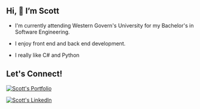 ## Hi, 👋 I’m Scott
- I'm currently attending Western Govern's University for my Bachelor's in Software Engineering.

- I enjoy front end and back end development.

- I really like C# and Python


## Let's Connect!


[![Scott's Portfolio](https://img.shields.io/badge/scott%20peters-123?style=for-the-badge&logo=linkedin&color=orange&label=portfolio)](https://www.scottpeters.dev)



[![Scott's LinkedIn](https://img.shields.io/badge/scott%20peters-123?style=for-the-badge&logo=linkedin&color=blue&label=linkedin)](https://www.linkedin.com/in/scott-peters-b93919223/)
